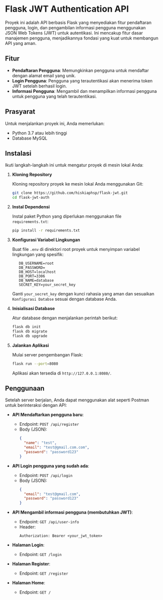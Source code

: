 
# Flask JWT Authentication API

Proyek ini adalah API berbasis Flask yang menyediakan fitur pendaftaran pengguna, login, dan pengambilan informasi pengguna menggunakan JSON Web Tokens (JWT) untuk autentikasi. Ini mencakup fitur dasar manajemen pengguna, menjadikannya fondasi yang kuat untuk membangun API yang aman.

## Fitur

- **Pendaftaran Pengguna**: Memungkinkan pengguna untuk mendaftar dengan alamat email yang unik.
- **Login Pengguna**: Pengguna yang terautentikasi akan menerima token JWT setelah berhasil login.
- **Informasi Pengguna**: Mengambil dan menampilkan informasi pengguna untuk pengguna yang telah terautentikasi.

## Prasyarat

Untuk menjalankan proyek ini, Anda memerlukan:

- Python 3.7 atau lebih tinggi
- Database MySQL

## Instalasi

Ikuti langkah-langkah ini untuk mengatur proyek di mesin lokal Anda:

1. **Kloning Repository**

   Kloning repository proyek ke mesin lokal Anda menggunakan Git:

   ```bash
   git clone https://github.com/hiskiaphsp/flask-jwt.git
   cd flask-jwt-auth
   ```

2. **Instal Dependensi**

   Instal paket Python yang diperlukan menggunakan file `requirements.txt`:

   ```bash
   pip install -r requirements.txt
   ```

3. **Konfigurasi Variabel Lingkungan**

   Buat file `.env` di direktori root proyek untuk menyimpan variabel lingkungan yang spesifik:

   ```env
      DB_USERNAME=root
      DB_PASSWORD=
      DB_HOST=localhost
      DB_PORT=3306
      DB_NAME=database
      SECRET_KEY=your_secret_key
   ```

   Ganti `your_secret_key` dengan kunci rahasia yang aman dan sesuaikan `Konfigurasi Databse` sesuai dengan database Anda.

4. **Inisialisasi Database**

   Atur database dengan menjalankan perintah berikut:

   ```bash
   flask db init
   flask db migrate
   flask db upgrade
   ```

5. **Jalankan Aplikasi**

   Mulai server pengembangan Flask:

   ```bash
   flask run --port=8080
   ```

   Aplikasi akan tersedia di `http://127.0.0.1:8080/`.

## Penggunaan

Setelah server berjalan, Anda dapat menggunakan alat seperti Postman untuk berinteraksi dengan API:

- **API Mendaftarkan pengguna baru**:
  - Endpoint: `POST /api/register`
  - Body (JSON):
    ```json
    {
      "name": "test",
      "email": "test@gmail.com.com",
      "password": "password123"
    }
    ```

- **API Login pengguna yang sudah ada**:
  - Endpoint: `POST /api/login`
  - Body (JSON):
    ```json
    {
      "email": "test@gmail.com",
      "password": "password123"
    }
    ```

- **API Mengambil informasi pengguna (membutuhkan JWT)**:
  - Endpoint: `GET /api/user-info`
  - Header:
    ```
    Authorization: Bearer <your_jwt_token>
    ```
- **Halaman Login**:
   - Endpoint: `GET /login`

- **Halaman Register**:
   - Endpoint: `GET /register`

- **Halaman Home**:
   - Endpoint: `GET /`
